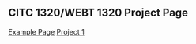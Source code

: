 ## CITC 1320/WEBT 1320 Project Page

<a href ="example/index.html">Example Page</a>
<a href ="Project 1/index/html">Project 1</a>